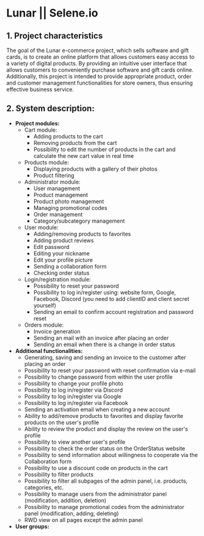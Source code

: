 # Lunar || Selene.io
## 1. Project characteristics
The goal of the Lunar e-commerce project, which sells software and gift cards, is to create an online platform that allows customers easy access to a variety of digital products. By providing an intuitive user interface that allows customers to conveniently purchase software and gift cards online. Additionally, this project is intended to provide appropriate product, order and customer management functionalities for store owners, thus ensuring effective business service.

## 2. System description: 
- **Project modules:**
    * Cart module:
         + Adding products to the cart
         + Removing products from the cart
         + Possibility to edit the number of products in the cart and calculate the new cart value in real time
    * Products module:
         + Displaying products with a gallery of their photos
         + Product filtering
    * Administrator module:
         + User management
         + Product management
         + Product photo management
         + Managing promotional codes
         + Order management
         + Category/subcategory management
    * User module:
      + Adding/removing products to favorites
      + Adding product reviews
      + Edit password
      + Editing your nickname
      + Edit your profile picture
      + Sending a collaboration form
      + Checking order status
    * Login/registration module:
      + Possibility to reset your password
      + Possibility to log in/register using: website form, Google, Facebook, Discord (you need to add clientID and client secret yourself)
      + Sending an email to confirm account registration and password reset
    * Orders module:
      + Invoice generation
      + Sending an mail with an invoice after placing an order
      + Sending an email when there is a change in order status
- **Additional functionalities:**
   * Generating, saving and sending an invoice to the customer after placing an order
   * Possibility to reset your password with reset confirmation via e-mail
   * Possibility to change password from within the user profile
   * Possibility to change your profile photo
   * Possibility to log in/register via Discord
   * Possibility to log in/register via Google
   * Possibility to log in/register via Facebook
   * Sending an activation email when creating a new account
   * Ability to add/remove products to favorites and display favorite products on the user's profile
   * Ability to review the product and display the review on the user's profile
   * Possibility to view another user's profile
   * Possibility to check the order status on the OrderStatus website
   * Possibility to send information about willingness to cooperate via the Collaboration form
   * Possibility to use a discount code on products in the cart
   * Possibility to filter products
   * Possibility to filter all subpages of the admin panel, i.e. products, categories, etc.
   * Possibility to manage users from the administrator panel (modification, addition, deletion)
   * Possibility to manage promotional codes from the administrator panel (modification, adding, deleting)
   * RWD view on all pages except the admin panel
- **User groups:**
   

